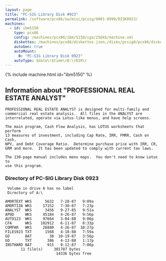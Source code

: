 ```yaml
---
layout: page
title: "PC-SIG Library Disk #923"
permalink: /software/pcx86/sw/misc/pcsig/0001-0999/DISK0923/
machines:
  - id: ibm5150
    type: pcx86
    config: /machines/pcx86/ibm/5150/cga/256kb/machine.xml
    diskettes: /machines/pcx86/diskettes.json,/disks/pcsig0/pcx86/diskettes.json
    autoGen: true
    autoMount:
      B: "PC-SIG Library Disk 0923"
    autoType: $date\r$time\rB:\rDIR\r
---
```


{% include machine.html id="ibm5150" %}

## Information about "PROFESSIONAL REAL ESTATE ANALYST"

    PROFESSIONAL REAL ESTATE ANALYST is designed for multi-family and
    commercial real estate analysis.  All files in the ANALYST are
    interrelated, operate via Lotus-like menus, and have help screens.
    
    The main program, Cash Flow Analysis, has LOTUS worksheets that perform
    13 measures of investment, including Cap Rate, IRR, FMRR, Cash on Cash,
    NPV, and Debt Coverage Ratio.  Determine purchase price with IRR, CR,
    GRM and more.  It has been updated to comply with current tax laws.
    
    The 130-page manual includes menu maps.  You don't need to know Lotus to
    use this program.

### Directory of PC-SIG Library Disk 0923

     Volume in drive A has no label
     Directory of A:\

    AMORTEXT WKS      5632   7-28-87   9:09a
    AMORTIZA WKS     17152   7-30-87   7:23p
    ANALYST  WKS      3456   9-27-85   9:51a
    APOD     WKS     45184   4-26-87   9:56p
    AUTO123  WKS     97664   3-04-88   9:06p
    CFA      WKS    102912   6-11-87   8:33p
    COMPAR   WKS     26880   4-26-87  10:27p
    FILES923 TXT      1568   4-18-88   7:59a
    GO       BAT        38  10-19-87   3:56p
    GO       TXT       386   4-12-88   1:17p
    INSTHARD BAT       915   9-12-87   7:06p
           11 file(s)     301787 bytes
                           14336 bytes free
